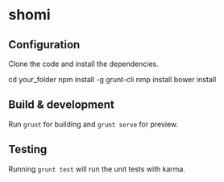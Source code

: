 # shomi

## Configuration

Clone the code and install the dependencies.

cd your_folder
npm install -g grunt-cli
nmp install
bower install

## Build & development

Run `grunt` for building and `grunt serve` for preview.

## Testing

Running `grunt test` will run the unit tests with karma.
